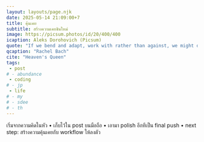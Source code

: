```yaml
---
layout: layouts/page.njk
date: 2025-05-14 21:09:00+7
title: คุ้นเคย
subtitle: สร้างความเคยชินใหม่
image: https://picsum.photos/id/20/400/400
icaption: Aleks Dorohovich (Picsum)
quote: "If we bend and adapt, work with rather than against, we might discover that the wall we perceive at our backs is actually a foundation for something else entirely."
qcaption: "Rachel Bach"
cite: "Heaven's Queen"
tags: 
 - post
# - abundance
 - coding
# - jp
 - life
# - my
# - sdee
# - th
---
```

เริ่มจากความคิดในหัว • เก็บไว้ใน post บนมือถือ • เอามา polish อีกทีเป็น final push • next step: สร้างความคุ้นเคยกับ workflow ให้ลงตัว 
